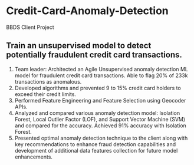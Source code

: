 # Credit-Card-Anomaly-Detection
BBDS Client Project
## Train an unsupervised model to detect potentially fraudulent credit card transactions.
1. Team leader: Architected an Agile Unsupervised anomaly detection ML model for fraudulent credit card transactions. Able to flag 20% of 233k transactions as anomalous. 
2. Developed algorithms and prevented 9 to 15% credit card holders to exceed their credit limits.
3. Performed Feature Engineering and Feature Selection using Geocoder APIs.
4. Analyzed and compared various anomaly detection model: Isolation Forest, Local Outlier Factor (LOF), and Support Vector Machine (SVM) and compared for the accuracy. Achieved 91% accuracy with Isolation Forest.
5. Presented optimal anomaly detection technique to the client along with key recommendations to enhance fraud detection capabilities and development of additional data features collection for future model enhancements.

